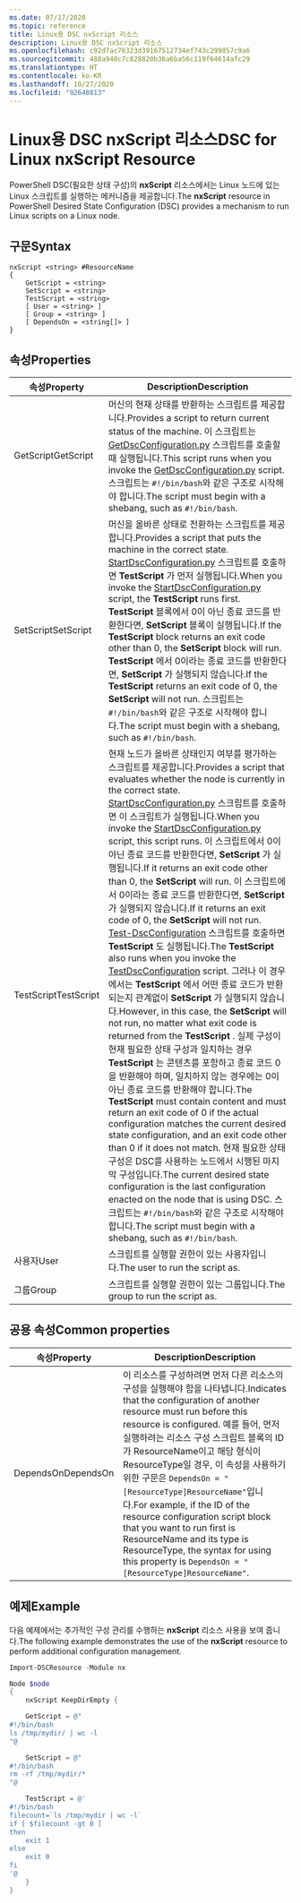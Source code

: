 ```yaml
---
ms.date: 07/17/2020
ms.topic: reference
title: Linux용 DSC nxScript 리소스
description: Linux용 DSC nxScript 리소스
ms.openlocfilehash: c92d7ac76323d39167512734ef743c299857c9a6
ms.sourcegitcommit: 488a940c7c828820b36a6ba56c119f64614afc29
ms.translationtype: HT
ms.contentlocale: ko-KR
ms.lasthandoff: 10/27/2020
ms.locfileid: "92648813"
---
```

# <a name="dsc-for-linux-nxscript-resource"></a><span data-ttu-id="a2c59-103">Linux용 DSC nxScript 리소스</span><span class="sxs-lookup"><span data-stu-id="a2c59-103">DSC for Linux nxScript Resource</span></span>

<span data-ttu-id="a2c59-104">PowerShell DSC(필요한 상태 구성)의 **nxScript** 리소스에서는 Linux 노드에 있는 Linux 스크립트를 실행하는 메커니즘을 제공합니다.</span><span class="sxs-lookup"><span data-stu-id="a2c59-104">The **nxScript** resource in PowerShell Desired State Configuration (DSC) provides a mechanism to run Linux scripts on a Linux node.</span></span>

## <a name="syntax"></a><span data-ttu-id="a2c59-105">구문</span><span class="sxs-lookup"><span data-stu-id="a2c59-105">Syntax</span></span>

```Syntax
nxScript <string> #ResourceName
{
    GetScript = <string>
    SetScript = <string>
    TestScript = <string>
    [ User = <string> ]
    [ Group = <string> ]
    [ DependsOn = <string[]> ]
}
```

## <a name="properties"></a><span data-ttu-id="a2c59-106">속성</span><span class="sxs-lookup"><span data-stu-id="a2c59-106">Properties</span></span>

|<span data-ttu-id="a2c59-107">속성</span><span class="sxs-lookup"><span data-stu-id="a2c59-107">Property</span></span> |<span data-ttu-id="a2c59-108">Description</span><span class="sxs-lookup"><span data-stu-id="a2c59-108">Description</span></span> |
|---|---|
|<span data-ttu-id="a2c59-109">GetScript</span><span class="sxs-lookup"><span data-stu-id="a2c59-109">GetScript</span></span> |<span data-ttu-id="a2c59-110">머신의 현재 상태를 반환하는 스크립트를 제공합니다.</span><span class="sxs-lookup"><span data-stu-id="a2c59-110">Provides a script to return current status of the machine.</span></span> <span data-ttu-id="a2c59-111">이 스크립트는 [GetDscConfiguration.py](https://github.com/Microsoft/PowerShell-DSC-for-Linux#performing-dsc-operations-from-the-linux-computer) 스크립트를 호출할 때 실행됩니다.</span><span class="sxs-lookup"><span data-stu-id="a2c59-111">This script runs when you invoke the [GetDscConfiguration.py](https://github.com/Microsoft/PowerShell-DSC-for-Linux#performing-dsc-operations-from-the-linux-computer) script.</span></span> <span data-ttu-id="a2c59-112">스크립트는 `#!/bin/bash`와 같은 구조로 시작해야 합니다.</span><span class="sxs-lookup"><span data-stu-id="a2c59-112">The script must begin with a shebang, such as `#!/bin/bash`.</span></span> |
|<span data-ttu-id="a2c59-113">SetScript</span><span class="sxs-lookup"><span data-stu-id="a2c59-113">SetScript</span></span> |<span data-ttu-id="a2c59-114">머신을 올바른 상태로 전환하는 스크립트를 제공합니다.</span><span class="sxs-lookup"><span data-stu-id="a2c59-114">Provides a script that puts the machine in the correct state.</span></span> <span data-ttu-id="a2c59-115">[StartDscConfiguration.py](https://github.com/Microsoft/PowerShell-DSC-for-Linux#performing-dsc-operations-from-the-linux-computer) 스크립트를 호출하면 **TestScript** 가 먼저 실행됩니다.</span><span class="sxs-lookup"><span data-stu-id="a2c59-115">When you invoke the [StartDscConfiguration.py](https://github.com/Microsoft/PowerShell-DSC-for-Linux#performing-dsc-operations-from-the-linux-computer) script, the **TestScript** runs first.</span></span> <span data-ttu-id="a2c59-116">**TestScript** 블록에서 0이 아닌 종료 코드를 반환한다면, **SetScript** 블록이 실행됩니다.</span><span class="sxs-lookup"><span data-stu-id="a2c59-116">If the **TestScript** block returns an exit code other than 0, the **SetScript** block will run.</span></span> <span data-ttu-id="a2c59-117">**TestScript** 에서 0이라는 종료 코드를 반환한다면, **SetScript** 가 실행되지 않습니다.</span><span class="sxs-lookup"><span data-stu-id="a2c59-117">If the **TestScript** returns an exit code of 0, the **SetScript** will not run.</span></span> <span data-ttu-id="a2c59-118">스크립트는 `#!/bin/bash`와 같은 구조로 시작해야 합니다.</span><span class="sxs-lookup"><span data-stu-id="a2c59-118">The script must begin with a shebang, such as `#!/bin/bash`.</span></span> |
|<span data-ttu-id="a2c59-119">TestScript</span><span class="sxs-lookup"><span data-stu-id="a2c59-119">TestScript</span></span> |<span data-ttu-id="a2c59-120">현재 노드가 올바른 상태인지 여부를 평가하는 스크립트를 제공합니다.</span><span class="sxs-lookup"><span data-stu-id="a2c59-120">Provides a script that evaluates whether the node is currently in the correct state.</span></span> <span data-ttu-id="a2c59-121">[StartDscConfiguration.py](https://github.com/Microsoft/PowerShell-DSC-for-Linux#performing-dsc-operations-from-the-linux-computer) 스크립트를 호출하면 이 스크립트가 실행됩니다.</span><span class="sxs-lookup"><span data-stu-id="a2c59-121">When you invoke the [StartDscConfiguration.py](https://github.com/Microsoft/PowerShell-DSC-for-Linux#performing-dsc-operations-from-the-linux-computer) script, this script runs.</span></span> <span data-ttu-id="a2c59-122">이 스크립트에서 0이 아닌 종료 코드를 반환한다면, **SetScript** 가 실행됩니다.</span><span class="sxs-lookup"><span data-stu-id="a2c59-122">If it returns an exit code other than 0, the **SetScript** will run.</span></span> <span data-ttu-id="a2c59-123">이 스크립트에서 0이라는 종료 코드를 반환한다면, **SetScript** 가 실행되지 않습니다.</span><span class="sxs-lookup"><span data-stu-id="a2c59-123">If it returns an exit code of 0, the **SetScript** will not run.</span></span> <span data-ttu-id="a2c59-124">[Test-DscConfiguration](https://github.com/Microsoft/PowerShell-DSC-for-Linux#performing-dsc-operations-from-the-linux-computer) 스크립트를 호출하면 **TestScript** 도 실행됩니다.</span><span class="sxs-lookup"><span data-stu-id="a2c59-124">The **TestScript** also runs when you invoke the [TestDscConfiguration](https://github.com/Microsoft/PowerShell-DSC-for-Linux#performing-dsc-operations-from-the-linux-computer) script.</span></span> <span data-ttu-id="a2c59-125">그러나 이 경우에서는 **TestScript** 에서 어떤 종료 코드가 반환되는지 관계없이 **SetScript** 가 실행되지 않습니다.</span><span class="sxs-lookup"><span data-stu-id="a2c59-125">However, in this case, the **SetScript** will not run, no matter what exit code is returned from the **TestScript** .</span></span> <span data-ttu-id="a2c59-126">실제 구성이 현재 필요한 상태 구성과 일치하는 경우 **TestScript** 는 콘텐츠를 포함하고 종료 코드 0을 반환해야 하며, 일치하지 않는 경우에는 0이 아닌 종료 코드를 반환해야 합니다.</span><span class="sxs-lookup"><span data-stu-id="a2c59-126">The **TestScript** must contain content and must return an exit code of 0 if the actual configuration matches the current desired state configuration, and an exit code other than 0 if it does not match.</span></span> <span data-ttu-id="a2c59-127">현재 필요한 상태 구성은 DSC를 사용하는 노드에서 시행된 마지막 구성입니다.</span><span class="sxs-lookup"><span data-stu-id="a2c59-127">The current desired state configuration is the last configuration enacted on the node that is using DSC.</span></span> <span data-ttu-id="a2c59-128">스크립트는 `#!/bin/bash`와 같은 구조로 시작해야 합니다.</span><span class="sxs-lookup"><span data-stu-id="a2c59-128">The script must begin with a shebang, such as `#!/bin/bash`.</span></span> |
|<span data-ttu-id="a2c59-129">사용자</span><span class="sxs-lookup"><span data-stu-id="a2c59-129">User</span></span> |<span data-ttu-id="a2c59-130">스크립트를 실행할 권한이 있는 사용자입니다.</span><span class="sxs-lookup"><span data-stu-id="a2c59-130">The user to run the script as.</span></span> |
|<span data-ttu-id="a2c59-131">그룹</span><span class="sxs-lookup"><span data-stu-id="a2c59-131">Group</span></span> |<span data-ttu-id="a2c59-132">스크립트를 실행할 권한이 있는 그룹입니다.</span><span class="sxs-lookup"><span data-stu-id="a2c59-132">The group to run the script as.</span></span> |

## <a name="common-properties"></a><span data-ttu-id="a2c59-133">공용 속성</span><span class="sxs-lookup"><span data-stu-id="a2c59-133">Common properties</span></span>

|<span data-ttu-id="a2c59-134">속성</span><span class="sxs-lookup"><span data-stu-id="a2c59-134">Property</span></span> |<span data-ttu-id="a2c59-135">Description</span><span class="sxs-lookup"><span data-stu-id="a2c59-135">Description</span></span> |
|---|---|
|<span data-ttu-id="a2c59-136">DependsOn</span><span class="sxs-lookup"><span data-stu-id="a2c59-136">DependsOn</span></span> |<span data-ttu-id="a2c59-137">이 리소스를 구성하려면 먼저 다른 리소스의 구성을 실행해야 함을 나타냅니다.</span><span class="sxs-lookup"><span data-stu-id="a2c59-137">Indicates that the configuration of another resource must run before this resource is configured.</span></span> <span data-ttu-id="a2c59-138">예를 들어, 먼저 실행하려는 리소스 구성 스크립트 블록의 ID가 ResourceName이고 해당 형식이 ResourceType일 경우, 이 속성을 사용하기 위한 구문은 `DependsOn = "[ResourceType]ResourceName"`입니다.</span><span class="sxs-lookup"><span data-stu-id="a2c59-138">For example, if the ID of the resource configuration script block that you want to run first is ResourceName and its type is ResourceType, the syntax for using this property is `DependsOn = "[ResourceType]ResourceName"`.</span></span> |

## <a name="example"></a><span data-ttu-id="a2c59-139">예제</span><span class="sxs-lookup"><span data-stu-id="a2c59-139">Example</span></span>

<span data-ttu-id="a2c59-140">다음 예제에서는 추가적인 구성 관리를 수행하는 **nxScript** 리소스 사용을 보여 줍니다.</span><span class="sxs-lookup"><span data-stu-id="a2c59-140">The following example demonstrates the use of the **nxScript** resource to perform additional configuration management.</span></span>

```powershell
Import-DSCResource -Module nx

Node $node
{
    nxScript KeepDirEmpty {

    GetScript = @"
#!/bin/bash
ls /tmp/mydir/ | wc -l
"@

    SetScript = @"
#!/bin/bash
rm -rf /tmp/mydir/*
"@

    TestScript = @'
#!/bin/bash
filecount=`ls /tmp/mydir | wc -l`
if [ $filecount -gt 0 ]
then
    exit 1
else
    exit 0
fi
'@
    }
}
```
